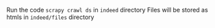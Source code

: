 Run the code
    `scrapy crawl ds` in `indeed` directory
Files will be stored as htmls in
    `indeed/files` directory
